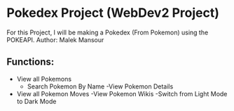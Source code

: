 # Pokedex Project (WebDev2 Project)

For this Project, I will be making a Pokedex (From Pokemon) using the POKEAPI.
Author: Malek Mansour

## Functions:
- View all Pokemons
    - Search Pokemon By Name
    -View Pokemon Details
- View all Pokemon Moves
-View Pokemon Wikis
-Switch from Light Mode to Dark Mode
